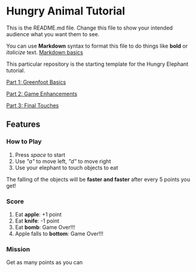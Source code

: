 # Hungry Animal Tutorial
This is the README.md file.
Change this file to show your intended audience what you want them to see.

You can use **Markdown** syntax to format this file to do things like **bold** or *italicize* text.
[Markdown basics](https://www.markdownguide.org/getting-started/)

This particular repository is the starting template for the Hungry Elephant tutorial.

[Part 1: Greenfoot Basics](https://youtu.be/zxaa3X0MihI)

[Part 2: Game Enhancements](https://youtu.be/TwID9i0Ey6o)

[Part 3: Final Touches](https://youtu.be/GT-eFwa4Abc)


## Features

### How to Play
1. Press *space* to start
2. Use *"a"* to move left, *"d"* to move right
3. Use your elephant to touch objects to eat

The falling of the objects will be **faster and faster** after every 5 points you get!

### Score
1. Eat **apple**: +1 point
2. Eat **knife**: -1 point
3. Eat **bomb**: Game Over!!!
4. Apple falls to **bottom**: Game Over!!!

### Mission
Get as many points as you can